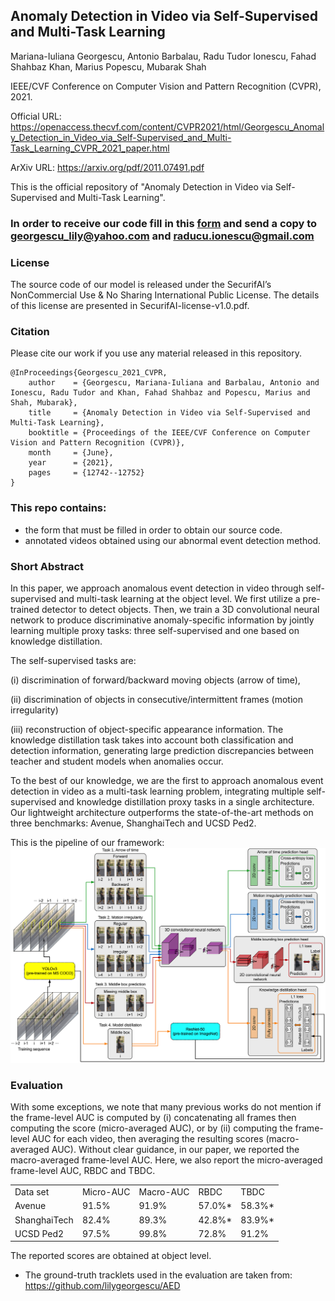 ## Anomaly Detection in Video via Self-Supervised and Multi-Task Learning
Mariana-Iuliana Georgescu, Antonio Barbalau, Radu Tudor Ionescu, Fahad Shahbaz Khan, Marius Popescu, Mubarak Shah

IEEE/CVF Conference on Computer Vision and Pattern Recognition (CVPR), 2021.

Official URL: https://openaccess.thecvf.com/content/CVPR2021/html/Georgescu_Anomaly_Detection_in_Video_via_Self-Supervised_and_Multi-Task_Learning_CVPR_2021_paper.html

ArXiv URL: https://arxiv.org/pdf/2011.07491.pdf

This is the official repository of "Anomaly Detection in Video via Self-Supervised and Multi-Task Learning".

### In order to receive our code fill in this [form](./SecurifAI-form-and-license-CVPR-2021.pdf) and send a copy to georgescu_lily@yahoo.com and raducu.ionescu@gmail.com

### License
The source code of our model is released under the SecurifAI’s NonCommercial Use & No Sharing International Public License. The details of this license are presented in SecurifAI-license-v1.0.pdf.

### Citation
Please cite our work if you use any material released in this repository.

```
@InProceedings{Georgescu_2021_CVPR,
    author    = {Georgescu, Mariana-Iuliana and Barbalau, Antonio and Ionescu, Radu Tudor and Khan, Fahad Shahbaz and Popescu, Marius and Shah, Mubarak},
    title     = {Anomaly Detection in Video via Self-Supervised and Multi-Task Learning},
    booktitle = {Proceedings of the IEEE/CVF Conference on Computer Vision and Pattern Recognition (CVPR)},
    month     = {June},
    year      = {2021},
    pages     = {12742--12752}
}
```

### This repo contains: 
 - the form that must be filled in order to obtain our source code.
 - annotated videos obtained using our abnormal event detection method.  
 
### Short Abstract 
In this paper, we approach anomalous event detection in video through self-supervised and multi-task learning at the object level.
We first utilize a pre-trained detector to detect objects. Then, we train a 3D convolutional neural network to produce discriminative 
anomaly-specific information by jointly learning multiple proxy tasks: three self-supervised and one based on knowledge distillation. 

The self-supervised tasks are: 

  (i) discrimination of forward/backward moving objects (arrow of time), 
    
  (ii) discrimination of objects in consecutive/intermittent frames (motion irregularity) 
    
  (iii) reconstruction of object-specific appearance information. The knowledge distillation task takes into account both classification and detection information, generating large prediction discrepancies between teacher and student models when anomalies occur. 

To the best of our knowledge, we are the first to approach anomalous event detection in video as a multi-task learning problem, 
integrating multiple self-supervised and knowledge distillation proxy tasks in a single architecture. 
Our lightweight architecture outperforms the state-of-the-art methods on three benchmarks: Avenue, ShanghaiTech and UCSD Ped2. 

This is the pipeline of our framework:
![pipeline](figs/pipeline.png) 


### Evaluation
With some exceptions, we note that many previous works do not mention if the frame-level AUC is computed by (i) concatenating all frames then computing
the score (micro-averaged AUC), or by (ii) computing the frame-level AUC for each video, then averaging the resulting scores (macro-averaged AUC).
Without clear guidance, in our paper, we reported the macro-averaged frame-level AUC. Here, we also report the micro-averaged frame-level AUC, RBDC and TBDC.
 

<table>
<tr>
    <td>Data set</td> 
    <td>Micro-AUC</td>
    <td>Macro-AUC</td>
    <td>RBDC</td>
    <td>TBDC</td>
</tr>

<tr>
    <td>Avenue</td> 
    <td>91.5%</td>
    <td>91.9%</td>
    <td>57.0%*</td>
    <td>58.3%*</td>
</tr>

<tr>
    <td>ShanghaiTech</td> 
    <td>82.4%</td>
    <td>89.3%</td>
    <td>42.8%*</td>
    <td>83.9%*</td>
</tr>

<tr>
    <td>UCSD Ped2</td> 
    <td>97.5%</td>
    <td>99.8%</td>
    <td>72.8%</td>
    <td>91.2%</td>
</tr>

</table>

The reported scores are obtained at object level.

* The ground-truth tracklets used in the evaluation are taken from: https://github.com/lilygeorgescu/AED
